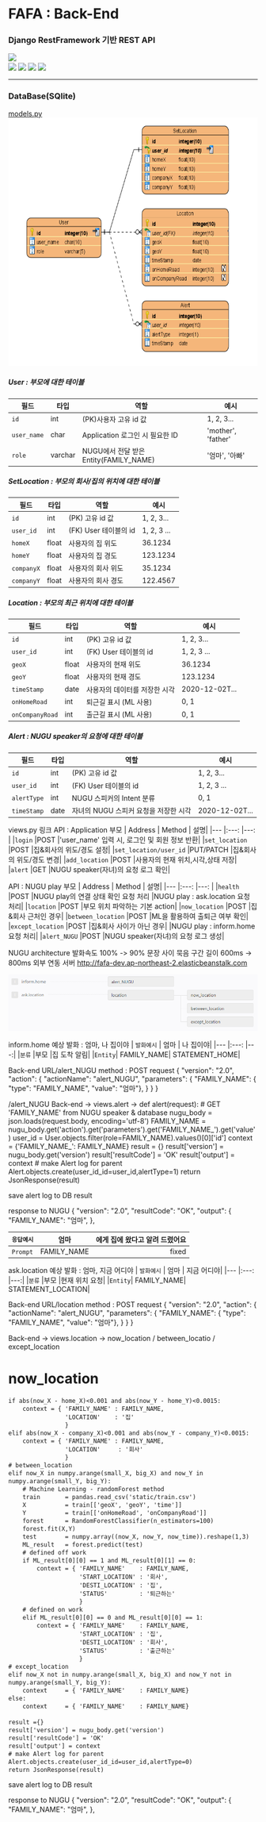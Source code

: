 # FAFA : Back-End
### Django RestFramework 기반 REST API
<div>
<img src="https://img.shields.io/badge/NUGU%20play-2.0-brightgreen?style=flat-square" />
</div>
<div>
<img src="https://img.shields.io/badge/Python-3.6-blue?style=flat-square" />
<img src="https://img.shields.io/badge/Django-2.1.1-blue?style=flat-square" />
<img src="https://img.shields.io/badge/DRF-3.11.0-blue?style=flat-square" />
<img src="https://img.shields.io/badge/SQlite-3.21.0-blue?style=flat-square" />
</div>

- - -

### DataBase(SQlite)
[models.py](https://github.com/HYUcoolguy/FAFA/blob/main/Back-End/FAFA/models.py)
<img src="../document/src/DataModel.png" height="500">

##### User : 부모에 대한 테이블
| 필드      | 타입  | 역할                          | 예시                   |
|---        |---  |---                          |---                    |
|`id`       |int    |(PK)사용자 고유 id 값         | 1, 2, 3...             |
|`user_name`|char   |Application 로그인 시 필요한 ID| 'mother', 'father' |
|`role`     |varchar|NUGU에서 전달 받은 Entity(FAMILY_NAME) | '엄마', '아빠'          |

##### SetLocation : 부모의 회사/집의 위치에 대한 테이블
| 필드      | 타입  | 역할                          | 예시                   |
|---        |---  |---                          |---                    |
|`id`       |int    |(PK) 고유 id 값        | 1, 2, 3...             |
|`user_id`  |int   |(FK) User 테이블의 id | 1, 2, 3 ... |
|`homeX`     |float|사용자의 집 위도| 36.1234  |
|`homeY`     |float|사용자의 집 경도 | 123.1234      |
|`companyX`     |float|사용자의 회사 위도 | 35.1234    |
|`companyY`   |float|사용자의 회사 경도 | 122.4567     |

##### Location : 부모의 최근 위치에 대한 테이블
| 필드      | 타입  | 역할                          | 예시                   |
|---        |---  |---                          |---                    |
|`id`       |int    |(PK) 고유 id 값        | 1, 2, 3...             |
|`user_id`  |int   |(FK) User 테이블의 id | 1, 2, 3 ... |
|`geoX`     |float|사용자의 현재 위도| 36.1234  |
|`geoY`     |float|사용자의 현재 경도 | 123.1234      |
|`timeStamp`     |date|사용자의 데이터를 저장한 시각 |2020-12-02T...    |
|`onHomeRoad`     |int|퇴근길 표시 (ML 사용)| 0, 1    |
|`onCompanyRoad`   |int|출근길 표시 (ML 사용)| 0, 1     |

##### Alert : NUGU speaker의 요청에 대한 테이블
| 필드      | 타입  | 역할                          | 예시                   |
|---        |---  |---                          |---                    |
|`id`       |int    |(PK) 고유 id 값        | 1, 2, 3...             |
|`user_id`  |int   |(FK) User 테이블의 id | 1, 2, 3 ... |
|`alertType`     |int|NUGU 스피커의 Intent 분류| 0, 1  |
|`timeStamp`     |date|자녀의 NUGU 스피커 요청을 저장한 시각 |2020-12-02T...    |




views.py 링크
API : Application
부모
| Address          | Method  | 설명|
|---               |:---:  |---:                          |
|`login`  |POST   |'user_name' 입력 시, 로그인 및 회원 정보 반환|
|`set_location` |POST   |집&회사의 위도/경도 설정|
|`set_location/user_id` |PUT/PATCH   |집&회사의 위도/경도 변경|
|`add_location` |POST   |사용자의 현재 위치,시각,상태 저장|
|`alert` |GET   |NUGU speaker(자녀)의 요청 로그 확인|

API : NUGU play
부모
| Address          | Method  | 설명|
|---               |:---:  |---:                          |
|`health`  |POST   |NUGU play의 연결 상태 확인 요청 처리 |NUGU play : ask.location 요청 처리|
|`location` |POST   |부모 위치 파악하는 기본 action|
|`now_location` |POST   |집&회사 근처인 경우|
|`between_location` |POST   |ML을 활용하여 출퇴근 여부 확인|
|`except_location` |POST   |집&회사 사이가 아닌 경우|
|NUGU play : inform.home 요청 처리|
|`alert_NUGU` |POST   |NUGU speaker(자녀)의 요청 로그 생성|


NUGU architecture
발화속도 100% -> 90%
문장 사이 묵음 구간 길이 600ms -> 800ms
외부 연동 서버
http://fafa-dev.ap-northeast-2.elasticbeanstalk.com

![../document/src/NUGUbuild.png](../document/src/NUGUbuild.png)

inform.home
예상 발화 : 엄마, 나 집이야 
| `발화예시`         | 엄마  | 나 집이야|
|---               |:---:  |---:|
|`분류`  |부모  |집 도착 알림|
|`Entity`| FAMILY_NAME| STATEMENT_HOME|

Back-end URL/alert_NUGU
method : POST
request
{
    "version": "2.0",
    "action": {
        "actionName": "alert_NUGU",
        "parameters": {
            "FAMILY_NAME": 
            { "type": "FAMILY_NAME", "value": "엄마"},
        }
    }
}

/alert_NUGU
Back-end -> views.alert -> 
def alert(request):
    # GET 'FAMILY_NAME' from NUGU speaker & database
    nugu_body   = json.loads(request.body, encoding='utf-8')
    FAMILY_NAME = nugu_body.get('action').get('parameters').get('FAMILY_NAME_').get('value')
    user_id     = User.objects.filter(role=FAMILY_NAME).values()[0]['id']
    context = {'FAMILY_NAME_': FAMILY_NAME}
    result  = {}
    result['version'] = nugu_body.get('version')
    result['resultCode'] = 'OK'
    result['output'] = context
    # make Alert log for parent
    Alert.objects.create(user_id_id=user_id,alertType=1)
    return JsonResponse(result)

save alert log to DB
result
    

response to NUGU
{
    "version": "2.0",
    "resultCode": "OK",
    "output": {
      "FAMILY_NAME": "엄마",
    },



| `응답예시`         | 엄마  | 에게 집에 왔다고 알려 드렸어요|
|---               |:---:  |---:|
|`Prompt`  |FAMILY_NAME  |fixed|







ask.location
예상 발화 : 엄마, 지금 어디야 
| `발화예시`         | 엄마  | 지금 어디야|
|---               |:---:  |---:|
|`분류`  |부모  |현재 위치 요청|
|`Entity`| FAMILY_NAME| STATEMENT_LOCATION|

Back-end URL/location
method : POST
request
{
    "version": "2.0",
    "action": {
        "actionName": "alert_NUGU",
        "parameters": {
            "FAMILY_NAME": 
            { "type": "FAMILY_NAME", "value": "엄마"},
        }
    }
}


Back-end -> views.location ->  now_location / between_locatio / except_location
# now_location
    if abs(now_X - home_X)<0.001 and abs(now_Y - home_Y)<0.0015:
        context = { 'FAMILY_NAME' : FAMILY_NAME,
                    'LOCATION'    : '집'
                    }
    elif abs(now_X - company_X)<0.001 and abs(now_Y - company_Y)<0.0015:
        context = { 'FAMILY_NAME' : FAMILY_NAME,
                    'LOCATION'     : '회사'
                    }
    # between_location
    elif now_X in numpy.arange(small_X, big_X) and now_Y in numpy.arange(small_Y, big_Y):
        # Machine Learning - randomForest method
        train       = pandas.read_csv('static/train.csv')
        X           = train[['geoX', 'geoY', 'time']]
        Y           = train[['onHomeRoad', 'onCompanyRoad']]
        forest      = RandomForestClassifier(n_estimators=100)
        forest.fit(X,Y)
        test        = numpy.array((now_X, now_Y, now_time)).reshape(1,3)
        ML_result   = forest.predict(test)
        # defined off work
        if ML_result[0][0] == 1 and ML_result[0][1] == 0:
            context = { 'FAMILY_NAME'    : FAMILY_NAME,
                        'START_LOCATION' : '회사',
                        'DESTI_LOCATION' : '집',
                        'STATUS'         : '퇴근하는'
                        }
        # defined on work
        elif ML_result[0][0] == 0 and ML_result[0][0] == 1:
            context = { 'FAMILY_NAME'    : FAMILY_NAME,
                        'START_LOCATION' : '집',
                        'DESTI_LOCATION' : '회사',
                        'STATUS'         : '출근하는'
                        }
    # except_location 
    elif now_X not in numpy.arange(small_X, big_X) and now_Y not in numpy.arange(small_Y, big_Y):
        context     = { 'FAMILY_NAME'    : FAMILY_NAME}
    else:
        context     = { 'FAMILY_NAME'    : FAMILY_NAME}

    result ={}
    result['version'] = nugu_body.get('version')
    result['resultCode'] = 'OK'
    result['output'] = context
    # make Alert log for parent
    Alert.objects.create(user_id_id=user_id,alertType=0)
    return JsonResponse(result)


save alert log to DB
result
    
response to NUGU
{
    "version": "2.0",
    "resultCode": "OK",
    "output": {
      "FAMILY_NAME": "엄마",
    },
